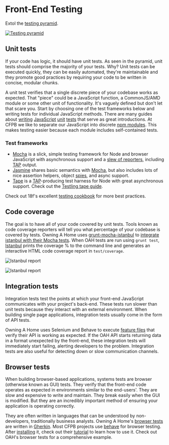 # Front-End Testing

Extol the [testing pyramid](https://docs.google.com/presentation/d/1NFjgq5SbQ4crNi06SplyqZQ-K9o5RX966AoRVEB38Yg/pub?start=false&loop=false&delayms=3000&slide=id.g18ef6d797_047).

[![Testing pyramid](http://i.imgur.com/1hQdxod.png)](https://docs.google.com/presentation/d/1NFjgq5SbQ4crNi06SplyqZQ-K9o5RX966AoRVEB38Yg/pub?start=false&loop=false&delayms=3000&slide=id.g18ef6d797_047)

## Unit tests

If your code has logic, it should have unit tests. As seen in the pyramid, unit tests should comprise the majority of your tests. Why? Unit tests can be executed quickly, they can be easily automated, they're maintainable and they promote good practices by requiring your code to be written in concise, modular chunks.

A unit test verifies that a single discrete piece of your codebase works as expected. That "piece" could be a JavaScript function, a CommonJS/AMD module or some other unit of functionality. It's vaguely defined but don't let that scare you. Start by choosing one of the test frameworks below and writing tests for individual JavaScript methods. There are many guides about [writing](https://github.com/nelsonic/learn-mocha) [JavaScript](http://alistapart.com/article/writing-testable-javascript) [unit](http://www.smashingmagazine.com/2012/06/27/introduction-to-javascript-unit-testing/) [tests](http://www.htmlgoodies.com/beyond/javascript/testing-javascript-using-the-jasmine-framework.html) that serve as great introductions. At CFPB we like to separate our JavaScript into discrete [npm modules](https://github.com/cfpb/front-end/blob/master/npm.md). This makes testing easier because each module includes self-contained tests.

### Test frameworks
- [Mocha](http://mochajs.org) is a slick, simple testing framework for Node and browser JavaScript with asynchronous support and a [slew of reporters](http://mochajs.org/#reporters), including [TAP](http://en.wikipedia.org/wiki/Test_Anything_Protocol) output.
- [Jasmine](https://github.com/jasmine/jasmine) shares basic semantics with [Mocha](http://mochajs.org), but also includes lots of nice assertion helpers, object [spies](http://jasmine.github.io/2.2/introduction.html#section-Spies), and async support.
- [Tape](https://www.npmjs.com/package/tape) is a [TAP](http://en.wikipedia.org/wiki/Test_Anything_Protocol)-producing test harness for Node with great asynchronous support. Check out the [Testling tape guide](https://ci.testling.com/guide/tape).

Check out 18f's excellent [testing cookbook](http://18f.github.io/testing-cookbook) for more best practices.

## Code coverage

The goal is to have all of your code covered by unit tests. Tools known as code coverage reporters will tell you what percentage of your codebase is covered by tests. Owning A Home uses [grunt-mocha-istanbul](https://github.com/pocesar/grunt-mocha-istanbul) to [integrate istanbul with their Mocha tests](https://github.com/cfpb/owning-a-home/blob/3192922393461295edf9803eec677512704b75dc/Gruntfile.js#L388-L401). When OAH tests are run using `grunt test`, [Istanbul](https://gotwarlost.github.io/istanbul/) prints the coverage % to the command line and generates an interactive HTML code coverage report in `test/coverage`.

![Istanbul report](http://i.imgur.com/2lsQluA.png)

![Istanbul report](http://i.imgur.com/oJYfZCN.png)

## Integration tests

Integration tests test the points at which your front-end JavaScript communicates with your project's back-end. These tests run slower than unit tests because they interact with an external environment. When building single page applications, integration tests usually come in the form of API tests.

Owning A Home uses Selenium and Behave to execute [feature files](https://github.com/cfpb/owning-a-home/tree/556c33e090ed5fe3cfe72cb7262312d5914d41ff/test/api_testing/features) that verify their API is working as expected. If the OAH API starts returning data in a format unexpected by the front-end, these integration tests will immediately start failing, alerting developers to the problem. Integration tests are also useful for detecting down or slow communication channels.

## Browser tests

When building browser-based applications, systems tests are browser (otherwise known as GUI) tests. They verify that the front-end code operates as expected in environments similar to the end-users'. They are slow and expensive to write and maintain. They break easily when the GUI is modified. But they are an incredibly important method of ensuring your application is operating correctly.

They are often written in languages that can be understood by non-developers, traditionally business analysts. Owning A Home's [browser tests](https://github.com/cfpb/owning-a-home/tree/556c33e090ed5fe3cfe72cb7262312d5914d41ff/test/browser_testing) are written in [Gherkin](https://github.com/cucumber/cucumber/wiki/Gherkin). Most CFPB projects use [behave](http://pythonhosted.org/behave/) for browser testing. After [installing](http://pythonhosted.org/behave/install.html) it, check out their [tutorial](http://pythonhosted.org/behave/tutorial.html) to learn how to use it. Check out OAH's browser tests for a comprehensive example.
